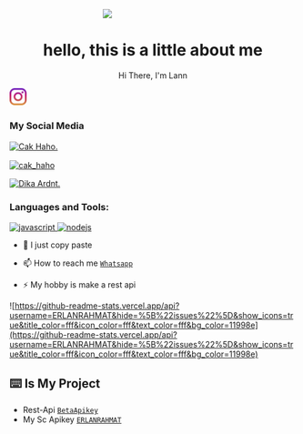 <p align="center">

<img src="https://f.top4top.io/p_2264oibha0.jpg" width="35%" style="margin-left: auto;margin-right: auto;display: block;">
</p>

<h1 align='center'>hello, this is a little about me</h1>

<p align='center'>Hi There, I'm Lann</p>

<p align='center'>

<a href="https://instagram.com/erlanrahmat_14"><img height="30" src="https://github.com/ArugaZ/ArugaZ/blob/main/images/instagram.svg?raw=true"></a>&nbsp;&nbsp;

</p>

<h3 align="left">My Social Media  </h3>

<p align="left">

<a href="https://www.facebook.com/Erlanrahmatdwisaputra" target="blank"><img align="center" src="https://cdn.jsdelivr.net/npm/simple-icons@3.0.1/icons/facebook.svg" alt="Cak Haho." height="30" width="40" /></a>

<a href="https://instagram.com/erlanrahmat_14" target="blank"><img align="center" src="https://cdn.jsdelivr.net/npm/simple-icons@3.0.1/icons/instagram.svg" alt="cak_haho" height="30" width="40" /></a>

<a href="https://wa.me/6285803583481" target="blank"><img align="center" src="https://cdn.jsdelivr.net/npm/simple-icons@3.0.1/icons/whatsapp.svg" alt="Dika Ardnt." height="30" width="40" /></a>


</p>

<h3 align="left">Languages and Tools:</h3>

<p align="left"> <a href="https://betaapikey.herokuapp.com" target="_blank"> <img src="https://img.shields.io/badge/-JavaScript-black?style=flat-square&logo=javascript" alt="javascript" width="40" height="40"/> </a> <a href="https://nodejs.org" target="_blank"> <img src="https://img.shields.io/badge/-Node.js-black?style=flat-square&logo=Node.js" alt="nodejs" width="40" height="40"/> </a> </p>

- 🤝 I just copy paste

- 📫 How to reach me  [`Whatsapp`](https://wa.me/6285803583481?text=halo+bang)

- ⚡ My hobby is make a rest api

![https://github-readme-stats.vercel.app/api?username=ERLANRAHMAT&hide=%5B%22issues%22%5D&show_icons=true&title_color=fff&icon_color=fff&text_color=fff&bg_color=11998e](https://github-readme-stats.vercel.app/api?username=ERLANRAHMAT&hide=%5B%22issues%22%5D&show_icons=true&title_color=fff&icon_color=fff&text_color=fff&bg_color=11998e)

## ⌨️ Is My Project
* Rest-Api [`BetaApikey`](https://betaapikey.herokuapp.com)
* My Sc Apikey [`ERLANRAHMAT`](https://github.com/ERLANRAHMAT/apikeys)
